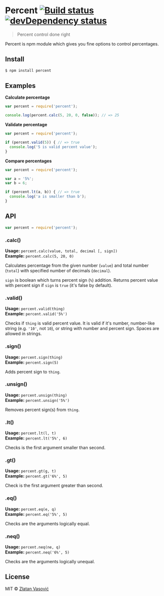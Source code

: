 # Percent [![Build status](https://travis-ci.org/ZDroid/percent.png?branch=master)](https://travis-ci.org/ZDroid/percent) [![devDependency status](https://david-dm.org/ZDroid/percent/dev-status.png?theme=shields.io)](https://david-dm.org/ZDroid/percent#info=devDependencies)

> Percent control done right

Percent is npm module which gives you fine options to control percentages.

## Install

```bash
$ npm install percent
```

## Examples

**Calculate percentage**

```js
var percent = require('percent');

console.log(percent.calc(5, 20, 0, false)); // => 25
```

**Validate percentage**

```js
var percent = require('percent');

if (percent.valid(5)) { // => true
  console.log('5 is valid percent value');
}
```

**Compare percentages**

```js
var percent = require('percent');

var a = '5%';
var b = 6;

if (percent.lt(a, b)) { // => true
  console.log('a is smaller than b');
}
```

## API

```js
var percent = require('percent');
```

### .calc()

**Usage:** `percent.calc(value, total, decimal [, sign])`  
**Example:** `percent.calc(5, 20, 0)`

Calculates percentage from the given number (`value`) and total number
(`total`) with specified number of decimals (`decimal`).

`sign` is boolean which turns percent sign (`%`) addition. Returns percent
value with percent sign if `sign` is `true` (it's false by default).

### .valid()

**Usage:** `percent.valid(thing)`  
**Example:** `percent.valid('5%')`

Checks if `thing` is valid percent value. It is valid if it's number,
number-like string (e.g. `'10'`, not `10`), or string with number and percent
sign. Spaces are allowed in strings.

### .sign()

**Usage:** `percent.sign(thing)`  
**Example:** `percent.sign(5)`

Adds percent sign to `thing`.

### .unsign()

**Usage:** `percent.unsign(thing)`  
**Example:** `percent.unsign('5%')`

Removes percent sign(s) from `thing`.

### .lt()

**Usage:** `percent.lt(l, t)`  
**Example:** `percent.lt('5%', 6)`

Checks is the first argument smaller than second.

### .gt()

**Usage:** `percent.gt(g, t)`  
**Example:** `percent.gt('6%', 5)`

Check is the first argument greater than second.

### .eq()

**Usage:** `percent.eq(e, q)`  
**Example:** `percent.eq('5%', 5)`

Checks are the arguments logically equal.

### .neq()

**Usage:** `percent.neq(ne, q)`  
**Example:** `percent.neq('6%', 5)`

Checks are the arguments logically unequal.

## License

MIT &copy; [Zlatan Vasović](https://github.com/ZDroid)
